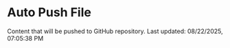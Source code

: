 # Auto Push File

Content that will be pushed to GitHub repository.
Last updated: 08/22/2025, 07:05:38 PM